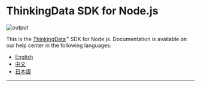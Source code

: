 # ThinkingData SDK for Node.js
![output](https://user-images.githubusercontent.com/53337625/205621683-ed9b97ef-6a52-4903-a2c0-a955dddebb7d.png)

This is the [ThinkingData](https://www.thinkingdata.cn)™ SDK for Node.js. Documentation is available on our help center in the following languages:

- [English](https://docs.thinkingdata.cn/ta-manual/latest/en/installation/installation_menu/server_sdk/nodejs_sdk_installation/nodejs_sdk_installation.html)
- [中文](https://docs.thinkingdata.cn/ta-manual/latest/installation/installation_menu/server_sdk/nodejs_sdk_installation/nodejs_sdk_installation.html)
- [日本語](https://docs.thinkingdata.cn/ta-manual/latest/ja/installation/installation_menu/server_sdk/nodejs_sdk_installation/nodejs_sdk_installation.html)

---